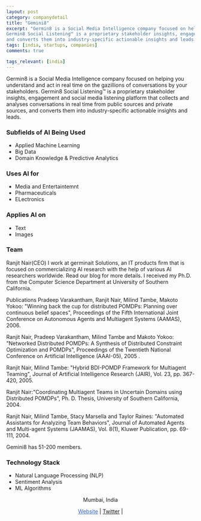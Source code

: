 ```yaml
---
layout: post
category: companydetail
title: "Gemini8"
excerpt: "Germin8 is a Social Media Intelligence company focused on helping you understand and act in real time on the gazillions of conversations by your stakeholders.
Germin8 Social Listening™ is a proprietary stakeholder insights, engagement and social media listening platform that collects and analyses conversations in real time from public sources and private sources,
and converts them into industry-specific actionable insights and leads."
tags: [india, startups, companies]
comments: true

tags_relevant: [india]
---
```



Germin8 is a Social Media Intelligence company focused on helping you understand and act in real time on the gazillions of conversations by your stakeholders.
Germin8 Social Listening™ is a proprietary stakeholder insights, engagement and social media listening platform that collects and analyses conversations in real time from public sources and private sources, and converts them into industry-specific actionable insights and leads.

### Subfields of AI Being Used
* Applied Machine Learning 
* Big Data
* Domain Knowledge & Predictive Analytics

### Uses AI for
* Media and Entertaintemnt 
* Pharmaceuticals
* ELectronics 

### Applies AI on
* Text
* Images

### Team
Ranjit Nair(CEO)
I work at germinait Solutions, an IT products firm that is focused on commercializing AI research with the help of various AI researchers worldwide. Read our blog for more details.
I received my Ph.D. from the Computer Science Department at University of Southern California.

Publications 
Pradeep Varakantham, Ranjit Nair, Milind Tambe, Makoto Yokoo: "Winning back the cup for distributed POMDPs: Planning over continuous belief spaces", Proceedings of the Fifth International Joint Conference on Autonomous Agents and Multiagent Systems (AAMAS), 2006.

Ranjit Nair, Pradeep Varakantham, Milind Tambe and Makoto Yokoo: "Networked Distributed POMDPs: A Synthesis of Distributed Constraint Optimization and POMDPs", Proceedings of the Twentieth National Conference on Artificial Intelligence (AAAI-05), 2005 .

Ranjit Nair, Milind Tambe: "Hybrid BDI-POMDP Framework for Multiagent Teaming", Journal of Artificial Intelligence Research (JAIR), Vol. 23, pp. 367-420, 2005.

Ranjit Nair:"Coordinating Multiagent Teams in Uncertain Domains using Distributed POMDPs", Ph. D. Thesis, University of Southern California, 2004.

Ranjit Nair, Milind Tambe, Stacy Marsella and Taylor Raines: "Automated Assistants for Analyzing Team Behaviors", Journal of Automated Agents and Multi-agent Systems (JAAMAS), Vol. 8(1), Kluwer Publication, pp. 69-111, 2004.

Gemini8 has 51-200 members.



### Technology Stack
* Natural Language Processing (NLP) 
* Sentiment Analysis
* ML Algorithms 

<p align="center">Mumbai, India</p>

<p align="center">
<a href="http://germin8.com/" style="color:#3366CC">Website</a> | 
<a href="https://twitter.com/germin8?ref_src=twsrc%5Etfw%7Ctwcamp%5Eembeddedtimeline%7Ctwterm%5E570273546585116672&ref_url=http%3A%2F%2Fwww.germin8.com%2Fsolutions%2F">Twitter</a> | 

